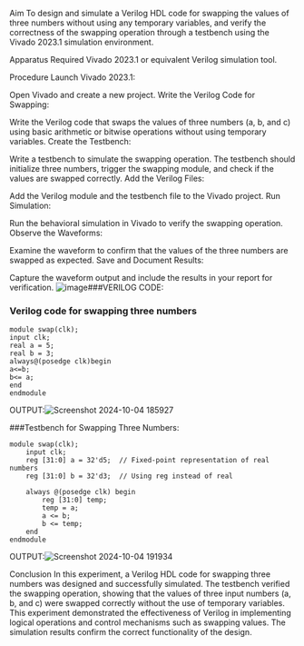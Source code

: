Aim To design and simulate a Verilog HDL code for swapping the values of three numbers without using any temporary variables, and verify the correctness of the swapping operation through a testbench using the Vivado 2023.1 simulation environment.

Apparatus Required Vivado 2023.1 or equivalent Verilog simulation tool.

Procedure Launch Vivado 2023.1:

Open Vivado and create a new project. Write the Verilog Code for Swapping:

Write the Verilog code that swaps the values of three numbers (a, b, and c) using basic arithmetic or bitwise operations without using temporary variables. Create the Testbench:

Write a testbench to simulate the swapping operation. The testbench should initialize three numbers, trigger the swapping module, and check if the values are swapped correctly. Add the Verilog Files:

Add the Verilog module and the testbench file to the Vivado project. Run Simulation:

Run the behavioral simulation in Vivado to verify the swapping operation. Observe the Waveforms:

Examine the waveform to confirm that the values of the three numbers are swapped as expected. Save and Document Results:

Capture the waveform output and include the results in your report for verification.
![image](https://github.com/user-attachments/assets/58e7c12f-da03-4a3b-b5b8-305c776031d5)###VERILOG CODE:
### Verilog code for swapping three numbers
~~~
module swap(clk);
input clk;
real a = 5;
real b = 3;
always@(posedge clk)begin
a<=b;
b<= a;
end
endmodule
~~~
OUTPUT:![Screenshot 2024-10-04 185927](https://github.com/user-attachments/assets/d536cda6-6a80-4242-8076-e824529de0b3)

###Testbench for Swapping Three Numbers:
~~~
module swap(clk);
    input clk;
    reg [31:0] a = 32'd5;  // Fixed-point representation of real numbers
    reg [31:0] b = 32'd3;  // Using reg instead of real

    always @(posedge clk) begin
        reg [31:0] temp;
        temp = a;
        a <= b;
        b <= temp;
    end
endmodule
~~~
OUTPUT:![Screenshot 2024-10-04 191934](https://github.com/user-attachments/assets/173fb333-b6b9-4393-9697-552922496a7c)


Conclusion
In this experiment, a Verilog HDL code for swapping three numbers was designed and successfully simulated. The testbench verified the swapping operation, showing that the values of three input numbers (a, b, and c) were swapped correctly without the use of temporary variables. This experiment demonstrated the effectiveness of Verilog in implementing logical operations and control mechanisms such as swapping values. The simulation results confirm the correct functionality of the design.
